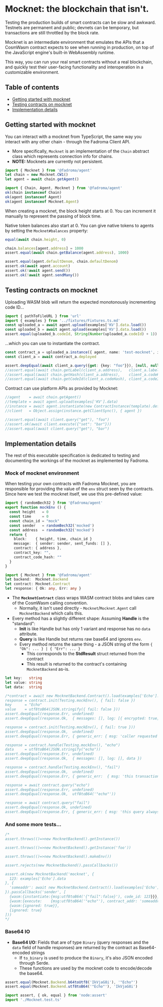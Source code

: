 # Mocknet: the blockchain that isn't.

Testing the production builds of smart contracts can be slow and awkward.
Testnets are permanent and public; devnets can be temporary, but transactions
are still throttled by the block rate.

Mocknet is an intermediate environment that emulates the APIs that a
CosmWasm contract expects to see when running in production,
on top of the JavaScript engine's built-in WebAssembly runtime.

This way, you can run your real smart contracts without a real blockchain,
and quickly test their user-facing functionality and interoperation
in a customizable environment.

## Table of contents

* [Getting started with mocknet](#getting-started-with-mocknet)
* [Testing contracts on mocknet](#testing-contracts-on-mocknet)
* [Implementation details](#implementation-details)

## Getting started with mocknet

You can interact with a mocknet from TypeScript, the same way you interact with any other chain -
through the Fadroma Client API. 

* More specifically, `Mocknet` is an implementation of the `Chain`
  abstract class which represents connection info for chains.
* **NOTE:** Mocknets are currently not persistent.

```typescript
import { Mocknet } from '@fadroma/agent'
let chain = new Mocknet.CW1()
let agent = await chain.getAgent()

import { Chain, Agent, Mocknet } from '@fadroma/agent'
ok(chain instanceof Chain)
ok(agent instanceof Agent)
ok(agent instanceof Mocknet.Agent)
```

When creating a mocknet, the block height starts at 0.
You can increment it manually to represent the passing of block time.

Native token balances also start at 0. You can give native tokens to agents by
setting the `Mocknet#balances` property:

```typescript
equal(await chain.height, 0)

chain.balances[agent.address] = 1000
assert.equal(await chain.getBalance(agent.address), 1000)

assert.equal(agent.defaultDenom, chain.defaultDenom)
assert.ok(await agent.account)
assert.ok(!await agent.send())
assert.ok(!await agent.sendMany())
```

## Testing contracts on mocknet

Uploading WASM blob will return the expected monotonously incrementing code ID...

```typescript
import { pathToFileURL } from 'url'
import { examples } from '../fixtures/Fixtures.ts.md'
const uploaded_a = await agent.upload(examples['KV'].data.load())
const uploaded_b = await agent.upload(examples['KV'].data.load())
assert.equal(uploaded_b.codeId, String(Number(uploaded_a.codeId) + 1))
```

...which you can use to instantiate the contract.

```typescript
const contract_a = uploaded_a.instance({ agent, name: 'test-mocknet', initMsg: { fail: false } })
const client_a = await contract_a.deployed

assert.deepEqual(await client_a.query({get: {key: "foo"}}), [null, null])
//assert.equal(await chain.getLabel(client_a.address),   client_a.label)
//assert.equal(await chain.getHash(client_a.address),    client_a.codeHash)
//assert.equal(await chain.getCodeId(client_a.codeHash), client_a.codeId)
```

Contract can use platform APIs as provided by Mocknet:

```typescript
//agent    = await chain.getAgent()
//template = await agent.upload(examples['KV'].data)
//instance = await agent.instantiate(new ContractInstance(template).define({ label: 'test', initMsg: { value: "foo" } }))
//client   = Object.assign(instance.getClientSync(), { agent })

//assert.equal(await client.query("get"), "foo")
//assert.ok(await client.execute({"set": "bar"}))
//assert.equal(await client.query("get"), "bar")
```

## Implementation details

The rest of this executable specification is dedicated to testing and documenting the workings
of the mocknet as implemented by Fadroma.

### Mock of mocknet environment

When testing your own contracts with Fadroma Mocknet, you are responsible
for providing the value of the `env` struct seen by the contracts.
Since here we test the mocknet itself, we use this pre-defined value:

```typescript
import { randomBech32 } from '@fadroma/agent'
export function mockEnv () {
  const height   = 0
  const time     = 0
  const chain_id = "mock"
  const sender   = randomBech32('mocked')
  const address  = randomBech32('mocked')
  return {
    block:    { height, time, chain_id }
    message:  { sender: sender, sent_funds: [] },
    contract: { address },
    contract_key: "",
    contract_code_hash: ""
  }
}
```

```typescript
import { Mocknet } from '@fadroma/agent'
let backend:  Mocknet.Backend
let contract: Mocknet.Contract
let response: { Ok: any, Err: any }
```

* The **`MocknetContract`** class wraps WASM contract blobs and takes care of the CosmWasm
  calling convention.
  * Normally, it isn't used directly - `Mocknet`/`Mocknet.Agent` call
    `MocknetBackend` which calls this.
* Every method has a slightly different shape: Assuming **Handle** is the "standard":
  * **Init** is like Handle but has only 1 variant and response has no `data` attribute.
  * **Query** is like Handle but returns raw base64 and ignores `env`.
  * Every method returns the same thing - a JSON string of the form `{ "Ok": ... } | { "Err": ... }`
    * This corresponds to the **StdResult** struct returned from the contract
    * This result is returned to the contract's containing `MocknetBackend` as-is.

```typescript
let key:   string
let value: string
let data:  string

/*contract = await new MocknetBackend.Contract().load(examples['Echo'].data)
response = contract.init(Testing.mockEnv(), { fail: false })
key      = "Echo"
value    = utf8toB64(JSON.stringify({ fail: false }))
assert.deepEqual(response.Err, undefined)
assert.deepEqual(response.Ok,  { messages: [], log: [{ encrypted: true, key, value }] })

response = contract.init(Testing.mockEnv(), { fail: true }))
assert.deepEqual(response.Ok,  undefined)
assert.deepEqual(response.Err, { generic_err: { msg: 'caller requested the init to fail' } })

response = contract.handle(Testing.mockEnv(), "echo")
data     = utf8toB64(JSON.stringify("echo"))
assert.deepEqual(response.Err, undefined)
assert.deepEqual(response.Ok,  { messages: [], log: [], data })

response = contract.handle(Testing.mockEnv(), "fail")
assert.deepEqual(response.Ok,  undefined)
assert.deepEqual(response.Err, { generic_err:  { msg: 'this transaction always fails' } })

response = await contract.query("echo")
assert.deepEqual(response.Err, undefined)
assert.deepEqual(response.Ok,  utf8toB64('"echo"'))

response = await contract.query("fail")
assert.deepEqual(response.Ok, undefined)
assert.deepEqual(response.Err, { generic_err: { msg: 'this query always fails' } })*/
```

### And some more tests...

```typescript
/*
assert.throws(()=>new MocknetBackend().getInstance())

assert.throws(()=>new MocknetBackend().getInstance('foo'))

assert.throws(()=>new MocknetBackend().makeEnv())

assert.rejects(new MocknetBackend().passCallbacks())

assert.ok(new MocknetBackend('mocknet', {
  123: examples['Echo'].data
}, {
  'someaddr': await new MocknetBackend.Contract().load(examples['Echo'].data)
}).passCallbacks('sender', [
  {wasm:{instantiate:{msg:utf8toB64('{"fail":false}'), code_id: 123}}},
  {wasm:{execute:    {msg:utf8toB64('"echo"'), contract_addr: 'someaddr'}}},
  {wasm:{ignored: true}},
  {ignored: true}
]))
*/
```

### Base64 IO

* **Base64 I/O:** Fields that are of type `Binary` (query responses and the `data` field of handle
  responses) are returned by the contract as Base64-encoded strings
  * If `to_binary` is used to produce the `Binary`, it's also JSON encoded through Serde.
  * These functions are used by the mocknet code to encode/decode the base64.

```typescript
assert.equal(Mocknet.Backend.b64toUtf8('IkVjaG8i'), '"Echo"')
assert.equal(Mocknet.Backend.utf8toB64('"Echo"'), 'IkVjaG8i')
```

```typescript
import assert, { ok, equal } from 'node:assert'
import './Mocknet.test.ts'
```
